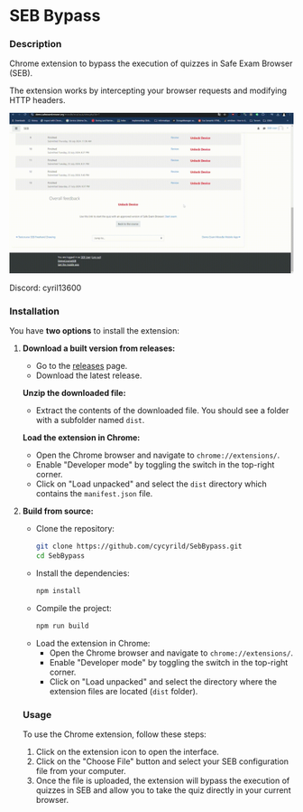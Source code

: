 # SEB Bypass

### Description
Chrome extension to bypass the execution of quizzes in Safe Exam Browser (SEB).

The extension works by intercepting your browser requests and modifying HTTP headers.

![Demo](./demo.gif)

Discord: cyril13600

### Installation

You have **two options** to install the extension:

1. **Download a built version from releases:**
   - Go to the [releases](https://github.com/cycyrild/SebBypass/releases) page.
   - Download the latest release.

    **Unzip the downloaded file:**
   - Extract the contents of the downloaded file. You should see a folder with a subfolder named `dist`.

    **Load the extension in Chrome:**
   - Open the Chrome browser and navigate to `chrome://extensions/`.
   - Enable "Developer mode" by toggling the switch in the top-right corner.
   - Click on "Load unpacked" and select the `dist` directory which contains the `manifest.json` file.


2. **Build from source:**
   - Clone the repository:
     ```sh
     git clone https://github.com/cycyrild/SebBypass.git
     cd SebBypass
     ```
   - Install the dependencies:
     ```sh
     npm install
     ```
   - Compile the project:
     ```sh
     npm run build
     ```
   - Load the extension in Chrome:
     - Open the Chrome browser and navigate to `chrome://extensions/`.
     - Enable "Developer mode" by toggling the switch in the top-right corner.
     - Click on "Load unpacked" and select the directory where the extension files are located (`dist` folder).



    ### Usage

    To use the Chrome extension, follow these steps:

    1. Click on the extension icon to open the interface.
    2. Click on the "Choose File" button and select your SEB configuration file from your computer.
    3. Once the file is uploaded, the extension will bypass the execution of quizzes in SEB and allow you to take the quiz directly in your current browser.

